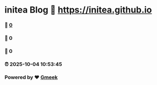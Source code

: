 # initea Blog :link: https://initea.github.io 
### :page_facing_up: [0](https://initea.github.io/tag.html) 
### :speech_balloon: 0 
### :hibiscus: 0 
### :alarm_clock: 2025-10-04 10:53:45 
### Powered by :heart: [Gmeek](https://github.com/Meekdai/Gmeek)
